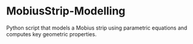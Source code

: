 # MobiusStrip-Modelling
Python script that models a Mobius strip using parametric equations and computes key geometric properties.
